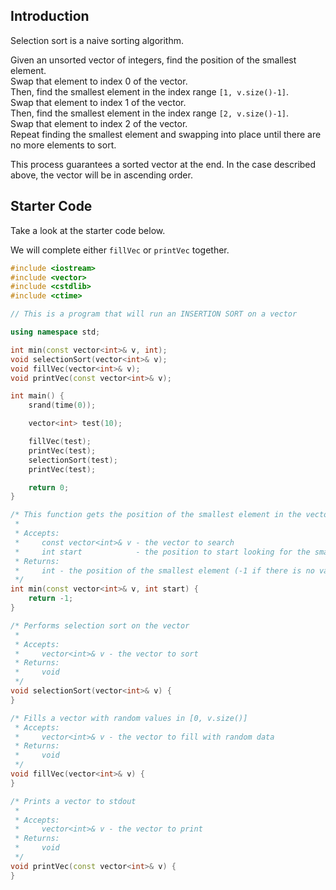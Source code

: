 Introduction
---

Selection sort is a naive sorting algorithm.

Given an unsorted vector of integers, find the position of the smallest element.<br>
Swap that element to index 0 of the vector.<br>
Then, find the smallest element in the index range `[1, v.size()-1]`.<br>
Swap that element to index 1 of the vector.<br>
Then, find the smallest element in the index range `[2, v.size()-1]`.<br>
Swap that element to index 2 of the vector.<br>
Repeat finding the smallest element and swapping into place until there are no more elements to sort.

This process guarantees a sorted vector at the end.
In the case described above, the vector will be in ascending order.


Starter Code
---

Take a look at the starter code below.

We will complete either `fillVec` or `printVec` together.

```c++
#include <iostream>
#include <vector>
#include <cstdlib>
#include <ctime>

// This is a program that will run an INSERTION SORT on a vector

using namespace std;

int min(const vector<int>& v, int);
void selectionSort(vector<int>& v);
void fillVec(vector<int>& v);
void printVec(const vector<int>& v);

int main() {
    srand(time(0));

    vector<int> test(10);

    fillVec(test);
    printVec(test);
    selectionSort(test);
    printVec(test);

    return 0;
}

/* This function gets the position of the smallest element in the vector
 *
 * Accepts:
 *     const vector<int>& v - the vector to search
 *     int start            - the position to start looking for the smallest value
 * Returns:
 *     int - the position of the smallest element (-1 if there is no value)
 */
int min(const vector<int>& v, int start) {
    return -1;
}

/* Performs selection sort on the vector
 *
 * Accepts:
 *     vector<int>& v - the vector to sort
 * Returns:
 *     void
 */
void selectionSort(vector<int>& v) {
}

/* Fills a vector with random values in [0, v.size()]
 * Accepts:
 *     vector<int>& v - the vector to fill with random data
 * Returns:
 *     void
 */
void fillVec(vector<int>& v) {
}

/* Prints a vector to stdout
 *
 * Accepts:
 *     vector<int>& v - the vector to print
 * Returns:
 *     void
 */
void printVec(const vector<int>& v) {
}
```


